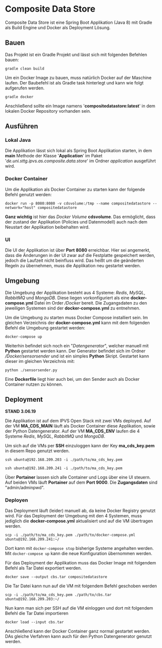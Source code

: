 # Composite Data Store
Composite Data Store ist eine Spring Boot Applikation (Java 8) mit Gradle als Build Engine und Docker als Deployment Lösung.

## Bauen
Das Projekt ist ein Gradle Projekt und lässt sich mit folgenden Befehlen bauen:

`gradle clean build`

Um ein Docker Image zu bauen, muss natürlich Docker auf der Maschine laufen. Der Baubefehl ist als Gradle task hinterlegt und kann wie folgt aufgerufen werden.

`gradle docker`

 Anschließend sollte ein Image namens '**compositedatastore:latest**' in dem lokalen Docker Repository vorhanden sein.

 ## Ausführen
 ### Lokal Java
 Die Applikation lässt sich lokal als Spring Boot Applikation starten, in dem **main** Methode der Klasse '**Application**' im Paket '*de.uni.sttg.ipvs.as.composite.data.store*' im Ordner *application* ausgeführt wird.

### Docker Container

Um die Applikation als Docker Container zu starten kann der folgende Befehl genutzt werden:

`docker run -p 8080:8080 -v cdsvolume:/tmp --name compositedatastore --network="host" compositedatastore`

**Ganz wichtig** ist hier das *Docker Volume* **cdsvolume**. Das ermöglicht, dass der zustand der Applikation (Policies und Datenmodell) auch nach dem Neustart der Applikation beibehalten wird.

### UI
Die UI der Applikation ist über **Port** **8080** erreichbar. Hier sei angemerkt, dass die Änderungen in der UI zwar auf die Festplatte gespeichert werden, jedoch die Laufzeit nicht beinfluss wird. Das heißt um die geänderten Regeln zu übernehmen, muss die Applikation neu gestartet werden.


 ## Umgebung
 Die Umgebung der Applikation besteht aus 4 Systeme: *Redis*, *MySQL*, *RabbitMQ* und *MongoDB*.
 Diese liegen vorkonfiguriert als eine **docker-compose.yml** Datei im Order */Docker* bereit. Die Zugangsdaten zu den jeweiligen Systemen sind der **docker-compose.yml** zu entnehmen.

 Um die Umgebung zu starten muss Docker Compose installiert sein. Im gleichen Verzeichnis der **docker-compose.yml** kann mit dem folgenden Befehl die Umgebung gestartet werden:

 `docker-compose up`

 Weiterhin befindet sich noch ein "*Datengenerator*", welcher manuell mit **Python** gestartet werden kann. Der Generator befindet sich im Ordner */Docker/sensorsender* und ist ein simples **Python** Skript. Gestartet kann dieser im gleichen Verzeichnis mit:

 `python ./sensorsender.py`

 Eine **Dockerfile** liegt hier auch bei, um den Sender auch als Docker Container nutzen zu können.

 ## Deployment
 **STAND 3.06.19**

 Die Applikation ist auf dem IPVS Open Stack mit zwei VMs deployed.
 Auf der VM **MA_CDS_MAIN** läuft als Docker Container diese Applikation, sowie der Python Datengenerator.
 Auf der VM **MA_CDS_ENV** laufen die 4 Systeme *Redis*, *MySQL*, *RabbitMQ* und *MongoDB*.

 Um sich auf die VMs per **SSH** einzuloggen kann der Key **ma_cds_key.pem** in diesem Repo genutzt werden.

 `ssh ubuntu@192.168.209.203 -i ./path/to/ma_cds_key.pem`

 `ssh ubuntu@192.168.209.241 -i ./path/to/ma_cds_key.pem`

 Über **Portainer** lassen sich alle Container und Logs über eine UI steuern. Auf beiden VMs läuft **Portainer** auf dem **Port 9000**. Die **Zugangsdaten** sind "admin/adminpwd".

 ### Deployen
 Das Deployment läuft (leider) manuell ab, da keine Docker Registry genutzt wird.
 Für das Deployment der Umgebung mit den 4 Systemen, muss jediglich die **docker-compose.yml** aktualisiert und auf die VM übertragen werden. 
 
`scp -i ./path/to/ma_cds_key.pem ./path/to/docker-compose.yml ubuntu@192.168.209.241:~/`

 Dort kann mit `docker-compose stop` bisherige Systeme angehalten werden. Mit `docker-compose up` kann die neue Konfiguration übernommen werden.

 Für das Deployment der Applikation muss das Docker Image mit folgendem Befehl als Tar Datei exportiert werden.

 `docker save --output cbs.tar compositedatastore`

 Die Tar Datei kann nun auf die VM mit folgendem Befehl geschoben werden

 `scp -i ./path/to/ma_cds_key.pem ./path/to/cbs.tar ubuntu@192.168.209.203:~/`

 Nun kann man sich per SSH auf die VM einloggen und dort mit folgendem Befehl die Tar Datei importieren

 `docker load --input cbs.tar`

 Anschließend kann der Docker Container ganz normal gestartet werden.
 DAs gleiche Verfahren kann auch für den Python Datengenerator genutzt werden.



 

